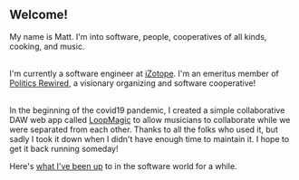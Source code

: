 ## Welcome! 

My name is Matt.  I'm into software, people, cooperatives of all kinds, cooking, and music.  

<br/>
I'm currently a software engineer at <a href="https://www.izotope.com/">iZotope</a>. I'm an emeritus member of <a href="https://www.politicsrewired.com/">Politics Rewired</a>, a visionary organizing and software cooperative! 
<br/><br/>


In the beginning of the covid19 pandemic, I created a simple collaborative DAW web app called <a href=https://github.com/mgoldfield/nodelooper>LoopMagic</a> to allow musicians to collaborate while we were separated from each other.  Thanks to all the folks who used it, but sadly I took it down when I didn't have enough time to maintain it.  I hope to get it back running someday!  

Here's <a href="https://www.dropbox.com/s/qe7b7juec3525xw/Software%20Engineering%20%2723.pdf?dl=0">what I've been up</a> to in the software world for a while. 

